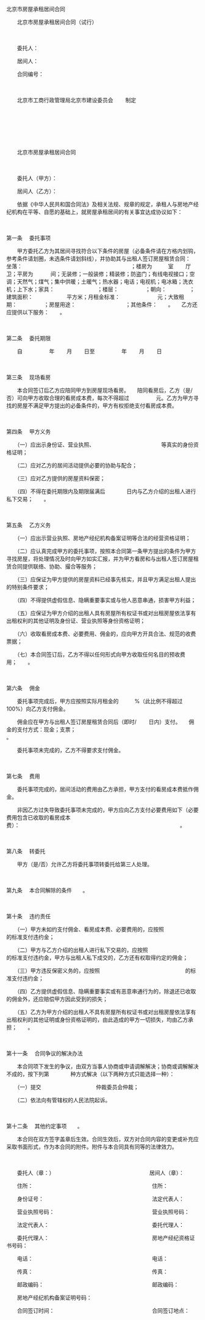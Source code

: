 



北京市房屋承租居间合同



 


 
　　北京市房屋承租居间合同（试行）
 
　　



　　委托人：　

　　居间人：　　

　　合同编号：

　　


 　　北京市工商行政管理局北京市建设委员会　　 制定
 
　　



　　

　　


 　　北京市房屋承租居间合同
 
　　



　　委托人（甲方）：　　

　　居间人（乙方）：　　

　　依据《中华人民共和国合同法》及相关法规、规章的规定，承租人与房地产经纪机构在平等、自愿的基础上，就房屋承租居间的有关事宜达成协议如下：

　　

第一条
　委托事项　　

　　甲方委托乙方为其居间寻找符合以下条件的房屋（必备条件请在方格内划钩，参考条件请划圈，未选条件请划斜线），并协助其与出租人签订房屋租赁合同：　　坐落：　　　　　　　　　　　　　　　　　　　　 ；楼房为　　　室　　 厅　　　卫；平房为　　　 间；无装修；一般装修；精装修；防盗门；有线电视接口；空调；天然气；煤气；集中供暖；土暖气；热水器；电话；电视机；电冰箱；洗衣机；上下水；家具：　　　　　　　　；楼层：　　　　　；朝向：　　　　 ；建筑面积：　　　　　　 平方米；月租金标准：　　　　　　　元；大致租期：　　　　　；房屋用途：　　　　　　　　　 ；其他条件：　　。　　乙方还应提供以下服务：　　。

　　

第二条
　委托期限　　

　　自　　　　　年　　 月　　 日至　　　　　年　　 月　　 日

　　

第三条
　现场看房　　

　　本合同签订后乙方应陪同甲方到房屋现场看房。　　陪同看房后，乙方（是/否）可向甲方收取合理的看房成本费，每次不得超过　　　　　元。乙方为甲方寻找的房屋不满足甲方提出的必备条件的，甲方有权拒绝支付看房成本费。

　　

第四条
　甲方义务　　

　　（一）应出示身份证、营业执照、　　　　　　　　　　　　　等真实的身份资格证明；　　

　　（二）应对乙方的居间活动提供必要的协助与配合；　　

　　（三）应对乙方提供的房屋资料保密；　　

　　（四）不得在委托期限内及期限届满后　　　　日内与乙方介绍的出租人进行私下交易；　　。

　　

第五条
　乙方义务　　

　　（一）应出示营业执照、房地产经纪机构备案证明等合法的经营资格证明；　　

　　（二）应认真完成甲方的委托事项，按照本合同第一条甲方提出的条件为甲方寻找房屋，将处理情况及时向甲方如实汇报，并为甲方看房和与出租人签订房屋租赁合同提供联络、协助、撮合等服务；　　

　　（三）应保证为甲方提供的房屋资料已经事先核实，并且甲方满足出租人提出的特别条件要求；　　

　　（四）不得提供虚假信息、隐瞒重要事实或与他人恶意串通，损害甲方利益；　　

　　（五）应保证为甲方介绍的出租人具有房屋所有权证书或对出租房屋依法享有出租权利的其他证明及身份证、营业执照等身份资格证明；　　

　　（六）收取看房成本费、必要费用、佣金的，应向甲方开具合法、规范的收费票据；　　

　　（七）本合同签订后，乙方不得以任何形式向甲方收取任何名目的预收费用；　　。

　　

第六条
　佣金　　

　　委托事项完成后，甲方应按照实际月租金的　　　%（此比例不得超过100%）向乙方支付佣金。　　

　　佣金应在甲方与出租人签订房屋租赁合同后（即时/　　 日内）支付。　　佣金的支付方式：现金；支票；　　　　　　　　　　　　　　　　　　　　　　　 。　　

　　委托事项未完成的，乙方不得要求支付佣金。

　　

第七条
　费用　　

　　委托事项完成的，居间活动的费用由乙方承担，甲方支付的看房成本费抵作佣金。　　

　　非因乙方过失导致委托事项未完成的，甲方应向乙方支付必要费用如下（必要费用包含已收取的看房成本费）：　　　　　　　　　　　　　　　　　　　　　　　　　　　　　　。

　　

第八条
　转委托　　

　　甲方（是/否）允许乙方将委托事项转委托给第三人处理。

　　

第九条
　本合同解除的条件　　。

　　

第十条
　违约责任　　

　　（一）甲方未如约支付佣金、看房成本费、必要费用的，应按照　　　　　　　　　　　　的标准支付违约金；　　

　　（二）甲方与乙方介绍的出租人进行私下交易的，应按照　　　　　　　　　　　　　　的标准支付违约金，甲方与出租人私下成交的，乙方还有权取得约定的佣金；　　

　　（三）甲方违反保密义务的，应按照　　　　　　　　　　　　　　　　的标准支付违约金；　　

　　（四）乙方提供虚假信息、隐瞒重要事实或有恶意串通行为的，除退还已收取的佣金外，还应赔偿甲方因此受到的损失；　　

　　（五）乙方为甲方介绍的出租人不具有房屋所有权证书或对出租房屋依法享有出租权利的其他证明或身份资格证明的，由此造成的甲方一切损失，均由乙方承担；　　。

　　

第十一条
　合同争议的解决办法　　

　　本合同项下发生的争议，由双方当事人协商或申请调解解决；协商或调解解决不成的，按下列第　　　　种方式解决（以下两种方式只能选择一种）：　　

　　（一）提交　　　　　　　　　　 仲裁委员会仲裁；　　

　　（二）依法向有管辖权的人民法院起诉。

　　

第十二条
　其他约定事项　　。　　

　　本合同在双方签字盖章后生效。合同生效后，双方对合同内容的变更或补充应采取书面形式，作为本合同的附件。附件与本合同具有同等的法律效力。　　

　　

　　委托人（章：）　　　　　　　　　　　　　　　　　　 居间人（章）：　　

　　住所：　　　　　　　　　　　　　　　　　　　　　　 住所：　　

　　身份证号：　　　　　　　　　　　　　　　　　　　　 法定代表人：　　

　　营业执照号码：　　　　　　　　　　　　　　　　　　 营业执照号码：　　

　　法定代表人：　　　　　　　　　　　　　　　　　　　 委托代理人：　　

　　委托代理人：　　　　　　　　　　　　　　　　　　　 房地产经纪资格证书号码：　　

　　电话：　　　　　　　　　　　　　　　　　　　　　　 电话：　　

　　传真：　　　　　　　　　　　　　　　　　　　　　　 传真：　　

　　邮政编码：　　　　　　　　　　　　　　　　　　　　 邮政编码：　　

　　房地产经纪机构备案证明号码：　　

　　合同签订时间：　　　　　　　　　　　　　　　　　　 合同签订地点：